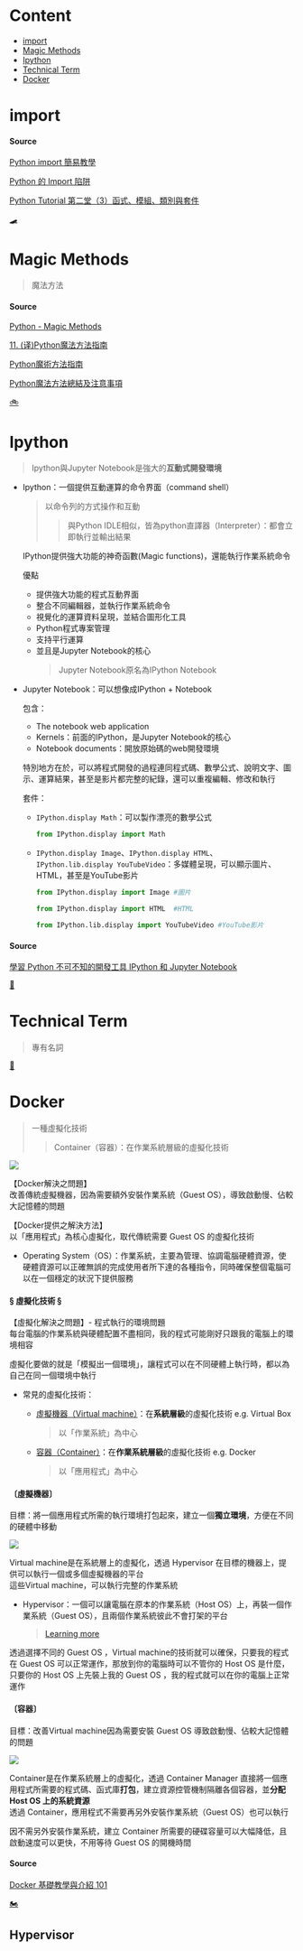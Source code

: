 # Content
- [import](https://github.com/vanikk06/Data-structures-and-Algorithms/tree/master/Something#import)
- [Magic Methods](https://github.com/vanikk06/Data-structures-and-Algorithms/tree/master/Something#magic-methods)
- [Ipython](https://github.com/vanikk06/Data-structures-and-Algorithms/tree/master/Something#ipython)
- [Technical Term](https://github.com/vanikk06/Data-structures-and-Algorithms/tree/master/Something#technical-term)
- [Docker](https://github.com/vanikk06/Data-structures-and-Algorithms/tree/master/Something#docker)



# import

#### Source
[Python import 簡易教學](https://medium.com/@alan81920/python-import-%E7%B0%A1%E6%98%93%E6%95%99%E5%AD%B8-c98e8e2553d3)

[Python 的 Import 陷阱](https://medium.com/pyladies-taiwan/python-%E7%9A%84-import-%E9%99%B7%E9%98%B1-3538e74f57e3)

[Python Tutorial 第二堂（3）函式、模組、類別與套件](http://www.codedata.com.tw/python/python-tutorial-the-2nd-class-3-function-module-class-package)

[🛹](https://github.com/vanikk06/Data-structures-and-Algorithms/tree/master/Something#content)

# Magic Methods
  > 魔法方法



#### Source
[Python - Magic Methods](https://www.tutorialsteacher.com/python/magic-methods-in-python)

[11. (译)Python魔法方法指南](https://pyzh.readthedocs.io/en/latest/python-magic-methods-guide.html)

[Python魔術方法指南](https://pycoders-weekly-chinese.readthedocs.io/en/latest/issue6/a-guide-to-pythons-magic-methods.html)

[Python魔法方法總結及注意事項](https://www.cnblogs.com/Jimmy1988/p/6801795.html)

[🚲](https://github.com/vanikk06/Data-structures-and-Algorithms/tree/master/Something#content)



# Ipython
  > Ipython與Jupyter Notebook是強大的**互動式開發環境**
  
  
- Ipython：一個提供互動運算的命令界面（command shell）
  > 以命令列的方式操作和互動
  >> 與Python IDLE相似，皆為python直譯器（Interpreter）：都會立即執行並輸出結果

  IPython提供強大功能的神奇函數(Magic functions)，還能執行作業系統命令

  優點
  - 提供強大功能的程式互動界面
  - 整合不同編輯器，並執行作業系統命令
  - 視覺化的運算資料呈現，並結合圖形化工具
  - Python程式專案管理
  - 支持平行運算
  - 並且是Jupyter Notebook的核心
    > Jupyter Notebook原名為IPython Notebook

- Jupyter Notebook：可以想像成IPython + Notebook

  包含：
   - The notebook web application
   - Kernels：前面的IPython，是Jupyter Notebook的核心
   - Notebook documents：開放原始碼的web開發環境

  特別地方在於，可以將程式開發的過程連同程式碼、數學公式、說明文字、圖示、運算結果，甚至是影片都完整的紀錄，還可以重複編輯、修改和執行
  
  套件：
  - `IPython.display Math`：可以製作漂亮的數學公式
     ```python
     from IPython.display import Math
     ```
  - `IPython.display Image`、`IPython.display HTML`、`IPython.lib.display YouTubeVideo`：多媒體呈現，可以顯示圖片、HTML，甚至是YouTube影片
    ```python
    from IPython.display import Image #圖片
    
    from IPython.display import HTML  #HTML
    
    from IPython.lib.display import YouTubeVideo #YouTube影片
    ```

#### Source
[學習 Python 不可不知的開發工具 IPython 和 Jupyter Notebook](http://seansharingblog.blogspot.com/2017/09/python-ipython-jupyter-notebook.html)

[🛴](https://github.com/vanikk06/Data-structures-and-Algorithms/tree/master/Something#content)

# Technical Term
  > 專有名詞


[🛵](https://github.com/vanikk06/Data-structures-and-Algorithms/tree/master/Something#content)

# Docker
  > 一種虛擬化技術
  >> Container（容器）：在作業系統層級的虛擬化技術
 
 ![](https://miro.medium.com/max/504/0*7pLYtIrRNXSsER2M.png)
 
【Docker解決之問題】\
改善傳統虛擬機器，因為需要額外安裝作業系統（Guest OS），導致啟動慢、佔較大記憶體的問題

【Docker提供之解決方法】\
以「應用程式」為核心虛擬化，取代傳統需要 Guest OS 的虛擬化技術

- Operating System（OS）：作業系統，主要為管理、協調電腦硬體資源，使硬體資源可以正確無誤的完成使用者所下達的各種指令，同時確保整個電腦可以在一個穩定的狀況下提供服務

#### § 虛擬化技術 §

【虛擬化解決之問題】- 程式執行的環境問題\
每台電腦的作業系統與硬體配置不盡相同，我的程式可能剛好只跟我的電腦上的環境相容

虛擬化要做的就是「模擬出一個環境」，讓程式可以在不同硬體上執行時，都以為自己在同一個環境中執行

- 常見的虛擬化技術：
  - [虛擬機器（Virtual machine）](https://github.com/vanikk06/Data-structures-and-Algorithms/tree/master/Something#%E8%99%9B%E6%93%AC%E6%A9%9F%E5%99%A8)：在**系統層級**的虛擬化技術   e.g. Virtual Box
    > 以「作業系統」為中心
    
  - [容器（Container）](https://github.com/vanikk06/Data-structures-and-Algorithms/tree/master/Something#%E5%AE%B9%E5%99%A8)：在**作業系統層級**的虛擬化技術  e.g. Docker
    > 以「應用程式」為中心

#### 〔虛擬機器〕

目標：將一個應用程式所需的執行環境打包起來，建立一個**獨立環境**，方便在不同的硬體中移動

![](https://github.com/vanikk06/Data-structures-and-Algorithms/blob/master/Something/image/Snipaste_2020-03-07_18-25-25.png)

Virtual machine是在系統層上的虛擬化，透過 Hypervisor 在目標的機器上，提供可以執行一個或多個虛擬機器的平台\
這些Virtual machine，可以執行完整的作業系統

- Hypervisor：一個可以讓電腦在原本的作業系統（Host OS）上，再裝一個作業系統（Guest OS），且兩個作業系統彼此不會打架的平台
  > [Learning more]()

透過選擇不同的 Guest OS ，Virtual machine的技術就可以確保，只要我的程式在 Guest OS 可以正常運作，那放到你的電腦時可以不管你的 Host OS 是什麼，只要你的 Host OS 上先裝上我的 Guest OS ，我的程式就可以在你的電腦上正常運作

#### 〔容器〕

目標：改善Virtual machine因為需要安裝 Guest OS 導致啟動慢、佔較大記憶體的問題

![](https://github.com/vanikk06/Data-structures-and-Algorithms/blob/master/Something/image/Snipaste_2020-03-07_18-28-51.png)

Container是在作業系統層上的虛擬化，透過 Container Manager 直接將一個應用程式所需要的程式碼、函式庫**打包**，建立資源控管機制隔離各個容器，並**分配 Host OS 上的系統資源**\
透過 Container，應用程式不需要再另外安裝作業系統（Guest OS）也可以執行

因不需另外安裝作業系統，建立 Container 所需要的硬碟容量可以大幅降低，且啟動速度可以更快，不用等待 Guest OS 的開機時間

#### Source
[Docker 基礎教學與介紹 101](https://medium.com/unorthodox-paranoid/docker-tutorial-101-c3808b899ac6)

[🏍](https://github.com/vanikk06/Data-structures-and-Algorithms/tree/master/Something#content)

## Hypervisor
  > 
